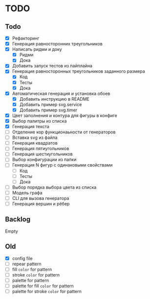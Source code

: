 # TODO

## Todo

- [x] Рефакторинг
- [x] Генерация равносторонних треугольников
- [x] Написать ридми и доку
  - [x] Ридми
  - [x] Дока
- [x] Добавить запуск тестов из пайплайна
- [x] Генерация равносторонных треугольников заданного размера
  - [x] Код
  - [x] Тесты
  - [x] Дока
- [x] Автоматическая генерация и установка обоев
  - [x] Добавить инструкцию в README
  - [x] Добавить пример svg.service
  - [x] Добавить пример svg.timer
- [x] Цвет заполнения и контура для фигуры в конфиге
- [x] Выбор палитры из списка
- [x] Генерация текста
- [ ] Отделение кор функционаьности от генераторов
- [ ] Вставка svg из файла
- [ ] Генерация квадратов
- [ ] Генерация пятиугольников
- [ ] Генерация шестиугольников
- [ ] Выбор конфигурации из папки
- [ ] Генерация N фигур с одинаковыми свойствами
  - [ ] Код
  - [ ] Тесты
  - [ ] Дока
- [ ] Выбор порядка выбора цвета из списка
- [ ] Модель графа
- [ ] CLI для вызова генератора
- [ ] Генерация вершин и рёбер

## Backlog

Empty

## Old

- [x] config file
- [ ] repear pattern
- [ ] fill `color` for pattern
- [ ] stroke `color` for pattern
- [ ] palette for pattern
- [ ] palette for fill `color` for pattern
- [ ] palette for stroke `color` for pattern